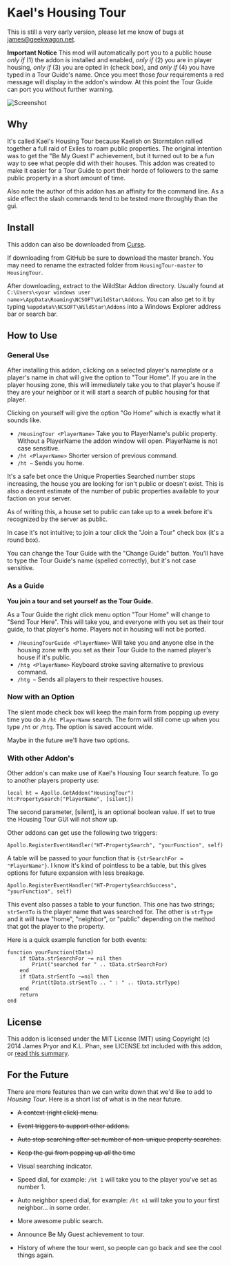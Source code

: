 Kael's Housing Tour
===================
This is still a very early version, please let me know of bugs at james@geekwagon.net.

**Important Notice**
This mod will automatically port you to a public house _only if_ (1) the addon is installed and 
enabled, _only if_ (2) you are in player housing, _only if_ (3) you are opted in (check box), and 
_only if_ (4) you have typed in a Tour Guide's name. Once you meet those _four_ requirements a red
message will display in the addon's window. At this point the Tour Guide can port you without 
further warning.

![Screenshot](http://geekwagon.net/projects/HousingTour/khtss.png)

Why
---
It's called Kael's Housing Tour because Kaelish on Stormtalon rallied together a full raid of 
Exiles to roam  public properties. The original intention was to get the "Be My Guest I" 
achievement, but it turned out to be a fun way to see what people did with their houses. This addon
was created to make it easier for a Tour Guide to port their horde of followers to the same public
property in a short amount of time.

Also note the author of this addon has an affinity for the command line. As a side effect the slash 
commands tend to be tested more throughly than the gui.


Install
-------
This addon can also be downloaded from [Curse](http://www.curse.com/ws-addons/wildstar/222538-kaels-housing-tour).

If downloading from GitHub be sure to download the master branch. You may need to rename the 
extracted folder from `HousingTour-master` to `HousingTour`.

After downloading, extract to the WildStar Addon directory. Usually found at 
`C:\Users\<your windows user name>\AppData\Roaming\NCSOFT\WildStar\Addons`. You can also get to it 
by typing `%appdata%\NCSOFT\WildStar\Addons` into a Windows Explorer address bar or search bar.


How to Use
----------
### General Use
After installing this addon, clicking on a selected player's nameplate or a player's name in chat 
will give the option to "Tour Home". If you are in the player housing zone, this will immediately 
take you to that player's house if they are your neighbor or it will start a search of public 
housing for that player.

Clicking on yourself will give the option "Go Home" which is exactly what it sounds like.

* `/HousingTour <PlayerName>` Take you to PlayerName's public property. Without a PlayerName the
  addon window will open. PlayerName is not case sensitive.
* `/ht <PlayerName>` Shorter version of previous command.
* `/ht ~` Sends you home.

It's a safe bet once the Unique Properties Searched number stops increasing, the house you are 
looking for isn't public or doesn't exist. This is also a decent estimate of the number of public 
properties available to your faction on your server. 

As of writing this, a house set to public can take up to a week before it's recognized by the 
server as public.
 
In case it's not intuitive; to join a tour click the "Join a Tour" check box (it's a round box).

You can change the Tour Guide with the "Change Guide" button. You'll have to type the Tour Guide's 
name (spelled correctly), but it's not case sensitive.


### As a Guide
**You join a tour and set yourself as the Tour Guide.**

As a Tour Guide the right click menu option "Tour Home" will change to "Send Tour Here". This will 
take you, and everyone with you set as their tour guide, to that player's home. Players not in 
housing will not be ported.

* `/HousingTourGuide <PlayerName>` Will take you and anyone else in the housing zone with you set 
  as their Tour Guide to the named player's house if it's public.
* `/htg <PlayerName>` Keyboard stroke saving alternative to previous command.
* `/htg ~` Sends all players to their respective houses.


### Now with an Option
The silent mode check box will keep the main form from popping up every time you do a 
`/ht PlayerName` search. The form will still come up when you type `/ht` or `/htg`. The option is
saved account wide.

Maybe in the future we'll have two options.


### With other Addon's
Other addon's can make use of Kael's Housing Tour search feature. To go to another players property
use:

    local ht = Apollo.GetAddon("HousingTour")
    ht:PropertySearch("PlayerName", [silent])

The second parameter, [silent], is an optional boolean value. If set to true the Housing Tour GUI
will not show up.

Other addons can get use the following two triggers:

    Apollo.RegisterEventHandler("HT-PropertySearch", "yourFunction", self)
    
A table will be passed to your function that is `{strSearchFor = "PlayerName"}`. I know it's kind of
pointless to be a table, but this gives options for future expansion with less breakage.

    Apollo.RegisterEventHandler("HT-PropertySearchSuccess", "yourFunction", self)

This event also passes a table to your function. This one has two strings; `strSentTo` is the player
name that was searched for. The other is `strType` and it will have "home", "neighbor", or "public"
depending on the method that got the player to the property.

Here is a quick example function for both events:

    function yourFunction(tData)
        if tData.strSearchFor ~= nil then
            Print("searched for " .. tData.strSearchFor)
        end
        if tData.strSentTo ~=nil then
            Print(tData.strSentTo .. " : " .. tData.strType)
        end
        return
    end



License
-------
This addon is licensed under the MIT License (MIT) using Copyright (c) 2014 James Pryor and 
K.L. Phan, see LICENSE.txt included with this addon, or 
[read this summary](https://www.tldrlegal.com/l/mit).


For the Future
--------------
There are more features than we can write down that we'd like to add to _Housing Tour_. Here is a
short list of what is in the near future.

* ~~A context (right click) menu.~~
* ~~Event triggers to support other addons.~~
* ~~Auto stop searching after set number of non-unique property searches.~~
* ~~Keep the gui from popping up _all_ the time~~

* Visual searching indicator.
* Speed dial, for example: `/ht 1` will take you to the player you've set as number 1.
* Auto neighbor speed dial, for example: `/ht n1` will take you to your first neighbor... in some
  order.
* More awesome public search.
* Announce Be My Guest achievement to tour.
* History of where the tour went, so people can go back and see the cool things again.
